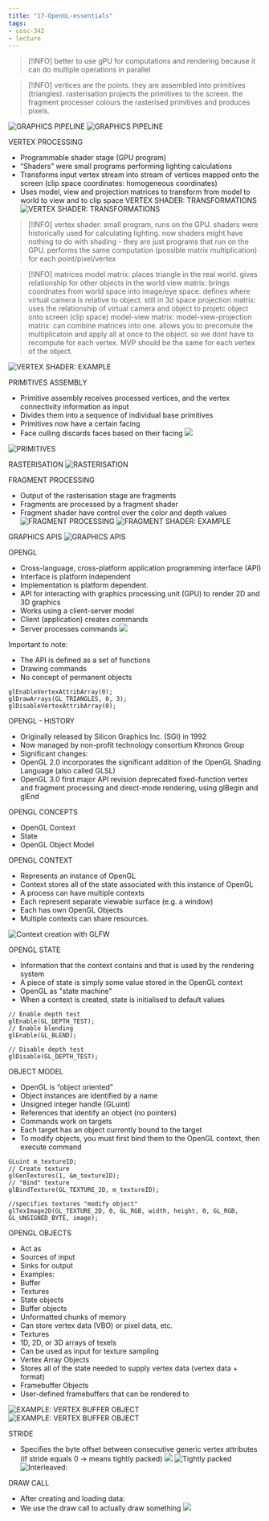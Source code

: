 ```yaml
---
title: "17-OpenGL-essentials"
tags: 
- cosc-342
- lecture
---
```


> [!INFO] better to use gPU for computations and rendering because it can do multiple operations in parallel

> [!INFO] vertices are the points. they are assembled into primitives (triangles). rasterisation projects the primitives to the screen. the fragment processer colours the rasterised primitives and produces pixels.

![GRAPHICS PIPELINE](https://i.imgur.com/RUY0jsN.png)
![GRAPHICS PIPELINE](https://i.imgur.com/LgzVaeQ.png)

VERTEX PROCESSING
- Programmable shader stage (GPU program) 
- “Shaders” were small programs performing lighting calculations 
- Transforms input vertex stream into stream of vertices mapped onto the screen (clip space coordinates: homogeneous coordinates) 
- Uses model, view and projection matrices to transform from model to world to view and to clip space
VERTEX SHADER: TRANSFORMATIONS
![VERTEX SHADER: TRANSFORMATIONS](https://i.imgur.com/69mgYvL.png)

> [!INFO] vertex shader: small program, runs on the GPU. shaders were historically used for calculating lighting. now shaders might have nothing to do with shading - they are just programs that run on the GPU. 
> performs the same computation (possible matrix multiplication) for each point/pixel/vertex

> [!INFO] matrices
> model matrix: places triangle in the real world. gives relationship for other objects in the world
> view matrix: brings coordnates from world space into image/eye space. defines where virtual camera is relative to object. still in 3d space
> projection matrix: uses the relationship of virtual camera and object to projetc object onto screen (clip space)
> model-view matrix: model-view-projection matrix: can combine matrices into one. allows you to precomute the multiplicatoin and apply all at once to the object. so we dont have to recompute for each vertex. MVP should be the same for each vertex of the object.

![VERTEX SHADER: EXAMPLE](https://i.imgur.com/aEtj50Z.png)

PRIMITIVES ASSEMBLY
- Primitive assembly receives processed vertices, and the vertex connectivity information as input 
- Divides them into a sequence of individual base primitives 
- Primitives now have a certain facing 
- Face culling discards faces based on their facing
![](https://i.imgur.com/GLRHNvK.png)

![PRIMITIVES](https://i.imgur.com/TKEx7ge.png)

RASTERISATION
![RASTERISATION](https://i.imgur.com/Us6TdGw.png)

FRAGMENT PROCESSING
- Output of the rasterisation stage are fragments 
- Fragments are processed by a fragment shader 
- Fragment shader have control over the color and depth values
![FRAGMENT PROCESSING](https://i.imgur.com/Ja98OcA.png)
![FRAGMENT SHADER: EXAMPLE](https://i.imgur.com/HLJzgWy.png)

GRAPHICS APIS
![GRAPHICS APIS](https://i.imgur.com/lBKyqjl.png)

OPENGL

- Cross-language, cross-platform application programming interface (API) 
- Interface is platform independent 
- Implementation is platform dependent. 
- API for interacting with graphics processing unit (GPU) to render 2D and 3D graphics 
- Works using a client-server model 
- Client (application) creates commands 
- Server processes commands
![](https://i.imgur.com/f3UWZwU.png)

Important to note: 
- The API is defined as a set of functions 
- Drawing commands 
- No concept of permanent objects

```
glEnableVertexAttribArray(0); 
glDrawArrays(GL_TRIANGLES, 0, 3); 
glDisableVertexAttribArray(0);
```


OPENGL - HISTORY
- Originally released by Silicon Graphics Inc. (SGI) in 1992 
- Now managed by non-profit technology consortium Khronos Group 
- Significant changes: 
- OpenGL 2.0 incorporates the significant addition of the OpenGL Shading Language (also called GLSL) 
- OpenGL 3.0 first major API revision deprecated fixed-function vertex and fragment processing and direct-mode rendering, using glBegin and glEnd

OPENGL CONCEPTS
- OpenGL Context 
- State 
- OpenGL Object Model

OPENGL CONTEXT
- Represents an instance of OpenGL 
- Context stores all of the state associated with this instance of OpenGL 
- A process can have multiple contexts 
- Each represent separate viewable surface (e.g. a window) 
- Each has own OpenGL Objects 
- Multiple contexts can share resources.

![Context creation with GLFW](https://i.imgur.com/vWQrTdR.png)

OPENGL STATE
- Information that the context contains and that is used by the rendering system 
- A piece of state is simply some value stored in the OpenGL context 
- OpenGL as "state machine" 
- When a context is created, state is initialised to default values

```
// Enable depth test 
glEnable(GL_DEPTH_TEST); 
// Enable blending 
glEnable(GL_BLEND); 

// Disable depth test 
glDisable(GL_DEPTH_TEST);
```

OBJECT MODEL
- OpenGL is “object oriented” 
- Object instances are identified by a name 
- Unsigned integer handle (GLuint) 
- References that identify an object (no pointers) 
- Commands work on targets 
- Each target has an object currently bound to the target 
- To modify objects, you must first bind them to the OpenGL context, then execute command

```
GLuint m_textureID; 
// Create texture 
glGenTextures(1, &m_textureID); 
// "Bind" texture 
glBindTexture(GL_TEXTURE_2D, m_textureID);

//specifies textures "modify object"
glTexImage2D(GL_TEXTURE_2D, 0, GL_RGB, width, height, 0, GL_RGB, GL_UNSIGNED_BYTE, image);
```

OPENGL OBJECTS
- Act as 
- Sources of input 
- Sinks for output 
- Examples: 
- Buffer 
- Textures 
- State objects
- Buffer objects 
- Unformatted chunks of memory 
- Can store vertex data (VBO) or pixel data, etc. 
- Textures 
- 1D, 2D, or 3D arrays of texels 
- Can be used as input for texture sampling 
- Vertex Array Objects 
- Stores all of the state needed to supply vertex data (vertex data + format) 
- Framebuffer Objects 
- User-defined framebuffers that can be rendered to

![EXAMPLE: VERTEX BUFFER OBJECT](https://i.imgur.com/fyGvJ6y.png)
![EXAMPLE: VERTEX BUFFER OBJECT](https://i.imgur.com/Ahl2Zk5.png)


STRIDE

- Specifies the byte offset between consecutive generic vertex attributes (if stride equals 0 -> means tightly packed)
![](https://i.imgur.com/vrdFqlF.png)
![Tightly packed](https://i.imgur.com/uPpm03x.png)
![Interleaved:](https://i.imgur.com/Cc8DIoJ.png)

DRAW CALL
- After creating and loading data: 
- We use the draw call to actually draw something
![](https://i.imgur.com/6mW4Io7.png)
